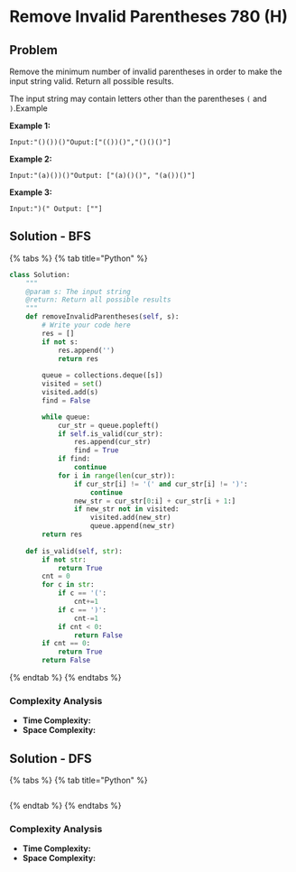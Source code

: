 # Remove Invalid Parentheses 780 \(H\)

## Problem

Remove the minimum number of invalid parentheses in order to make the input string valid. Return all possible results.

The input string may contain letters other than the parentheses `(` and `)`.Example

**Example 1:**

```text
Input:"()())()"Ouput:["(())()","()()()"]
```

**Example 2:**

```text
Input:"(a)())()"Output: ["(a)()()", "(a())()"]
```

**Example 3:**

```text
Input:")(" Output: [""]
```

## Solution - BFS

{% tabs %}
{% tab title="Python" %}
```python
class Solution:
    """
    @param s: The input string
    @return: Return all possible results
    """
    def removeInvalidParentheses(self, s):
        # Write your code here
        res = []
        if not s:
            res.append('')
            return res
        
        queue = collections.deque([s])
        visited = set()
        visited.add(s)
        find = False

        while queue:
            cur_str = queue.popleft()
            if self.is_valid(cur_str):
                res.append(cur_str)
                find = True
            if find:
                continue            
            for i in range(len(cur_str)):
                if cur_str[i] != '(' and cur_str[i] != ')':
                    continue
                new_str = cur_str[0:i] + cur_str[i + 1:]
                if new_str not in visited:
                    visited.add(new_str)
                    queue.append(new_str)
        return res
    
    def is_valid(self, str):
        if not str:
            return True
        cnt = 0
        for c in str:
            if c == '(':
                cnt+=1
            if c == ')':
                cnt-=1
            if cnt < 0:
                return False
        if cnt == 0:
            return True
        return False
```
{% endtab %}
{% endtabs %}

### Complexity Analysis

* **Time Complexity:**
* **Space Complexity:**

## Solution - DFS

{% tabs %}
{% tab title="Python" %}
```python

```
{% endtab %}
{% endtabs %}

### Complexity Analysis

* **Time Complexity:**
* **Space Complexity:**

